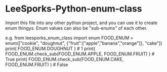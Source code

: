 # LeeSporks-Python-enum-class
Import this file into any other python project, and you can use it to create enum thingys. Enum values can also be "sub-enums" of each other.

e.g.
from leesporks_enum_class import enum
FOOD_ENUM = enum(["cookie", "doughnut", {"fruit":["apple","banana","orange"]}, "cake"])
print( FOOD_ENUM.DOUGHNUT ) # 1
print( FOOD_ENUM.check_sub(FOOD_ENUM.APPLE, FOOD_ENUM.FRUIT) ) # True
print( FOOD_ENUM.check_sub(FOOD_ENUM.CAKE, FOOD_ENUM.FRUIT) ) # False

